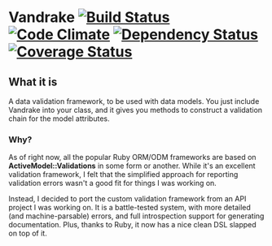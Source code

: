 # Vandrake [![Build Status](https://travis-ci.org/motns/vandrake.png)](https://travis-ci.org/motns/vandrake) [![Code Climate](https://codeclimate.com/github/motns/vandrake.png)](https://codeclimate.com/github/motns/vandrake) [![Dependency Status](https://gemnasium.com/motns/vandrake.png)](https://gemnasium.com/motns/vandrake) [![Coverage Status](https://coveralls.io/repos/motns/vandrake/badge.png?branch=master)](https://coveralls.io/r/motns/vandrake)


## What it is
A data validation framework, to be used with data models. You just include Vandrake into your class, and it gives you
methods to construct a validation chain for the model attributes.


### Why?

As of right now, all the popular Ruby ORM/ODM frameworks are based on **ActiveModel::Validations** in
some form or another. While it's an excellent validation framework, I felt that the simplified approach
for reporting validation errors wasn't a good fit for things I was working on.

Instead, I decided to port the custom validation framework from an API project I was working on. It is a battle-tested system,
with more detailed (and machine-parsable) errors, and full introspection support for generating documentation.
Plus, thanks to Ruby, it now has a nice clean DSL slapped on top of it.